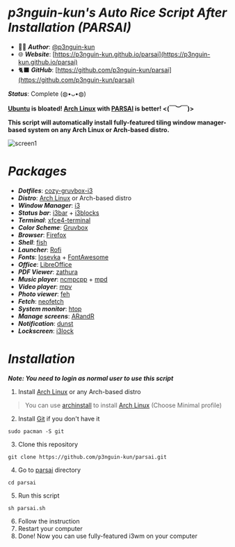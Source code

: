 # ***p3nguin-kun's Auto Rice Script After Installation (PARSAI)***


- 👩‍💻 ***Author***: [@p3nguin-kun](https://github.com/p3nguin-kun)
- 🌐 ***Website***: [https://p3nguin-kun.github.io/parsai](https://p3nguin-kun.github.io/parsai)
- 🐈‍⬛ ***GitHub***: [https://github.com/p3nguin-kun/parsai](https://github.com/p3nguin-kun/parsai)

***Status***: Complete (◍•ᴗ•◍)

**[Ubuntu](https://ubuntu.com) is bloated! [Arch Linux](https://archlinux.org) with [PARSAI](https://p3nguin-kun.github.io/parsai/) is better! <(￣︶￣)>**

**This script will automatically install fully-featured tiling window manager-based system on any Arch Linux or Arch-based distro.**

![screen1](https://i.imgur.com/FweMsR9.png)

# ***Packages***
- ***Dotfiles***: [cozy-gruvbox-i3](https://github.com/p3nguin-kun/cozy-gruvbox-i3)
- ***Distro***: [Arch Linux](https://archlinux.org) or Arch-based distro
- ***Window Manager***: [i3](https://i3wm.org)
- ***Status bar***: [i3bar](https://i3wm.org/i3bar/) + [i3blocks](https://github.com/vivien/i3blocks)
- ***Terminal***: [xfce4-terminal](https://github.com/xfce-mirror/xfce4-terminal)
- ***Color Scheme***: [Gruvbox](https://github.com/morhetz/gruvbox)
- ***Browser***: [Firefox](https://www.mozilla.org/en-US/firefox/)
- ***Shell***: [fish](https://fishshell.com/)
- ***Launcher***: [Rofi](https://github.com/davatorium/rofi)
- ***Fonts***: [Iosevka](https://typeof.net/Iosevka/) + [FontAwesome](https://fontawesome.com/)
- ***Office***: [LibreOffice](https://www.libreoffice.org/)
- ***PDF Viewer***: [zathura](https://pwmt.org/projects/zathura/)
- ***Music player***: [ncmpcpp](https://github.com/ncmpcpp/ncmpcpp) + [mpd](https://www.musicpd.org/)
- ***Video player***: [mpv](https://mpv.io/)
- ***Photo viewer***: [feh](https://feh.finalrewind.org/)
- ***Fetch***: [neofetch](https://github.com/dylanaraps/neofetch)
- ***System monitor***: [htop](https://htop.dev/)
- ***Manage screens***: [ARandR](https://christian.amsuess.com/tools/arandr/)
- ***Notification***: [dunst](https://dunst-project.org/)
- ***Lockscreen***: [i3lock](https://github.com/i3/i3lock)

# ***Installation***
***Note: You need to login as normal user to use this script***
1. Install [Arch Linux](https://archlinux.org) or any Arch-based distro
> You can use [archinstall](https://wiki.archlinux.org/title/archinstall) to install [Arch Linux](https://archlinux.org) (Choose Minimal profile)



2. Install [Git](https://git-scm.com/) if you don't have it
```
sudo pacman -S git
```
3. Clone this repository
```
git clone https://github.com/p3nguin-kun/parsai.git
```
4. Go to [parsai](https://p3nguin-kun.github.io/parsai) directory
```
cd parsai
```
5. Run this script
```
sh parsai.sh
```
6. Follow the instruction
7. Restart your computer
8. Done! Now you can use fully-featured i3wm on your computer
